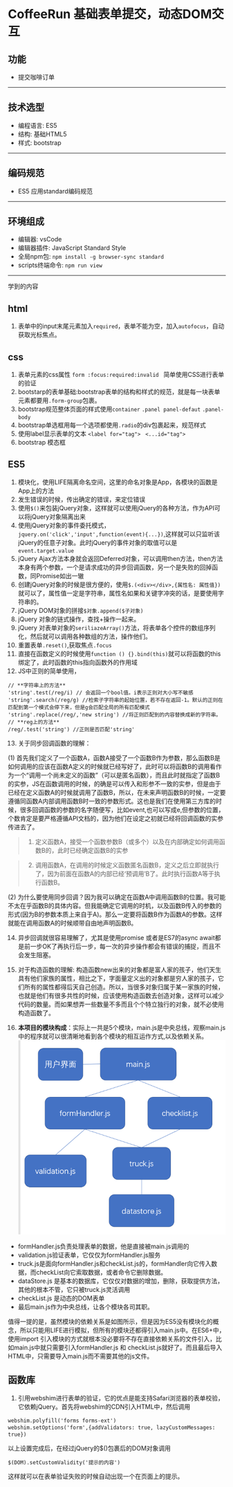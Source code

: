 # CoffeeRun 基础表单提交，动态DOM交互

## 功能
- 提交咖啡订单
---

## 技术选型
- 编程语言: ES5
- 结构: 基础HTML5
- 样式: bootstrap
---

## 编码规范
- ES5 应用standard编码规范
---

## 环境组成
- 编辑器: vsCode
- 编辑器插件: JavaScript Standard Style 
- 全局npm包: ```npm install -g browser-sync standard```
- scripts终端命令: ```npm run view``` 
---

学到的内容
## html 
1. 表单中的input末尾元素加入```required```，表单不能为空，加入```autofocus```，自动获取光标焦点。

## css 
1. 表单元素的css属性 ```form :focus:required:invalid ``` 简单使用CSS进行表单的验证
2. bootstarp的表单基础:bootstrap表单的结构和样式的规范，就是每一块表单元素都要用```.form-group```包裹。
3. bootstrap规范整体页面的样式使用```container``` ```.panel panel-defaut``` ```.panel-body``` 
4. bootstrap单选框用每一个选项都使用```.radio```的div包裹起来，规范样式
5. 使用label显示表单的文本 ```<label for="tag"> ``` ```<...id="tag">```
6. bootstrap 模态框

## ES5
1. 模块化，使用LIFE隔离命名空间，这里的命名对象是App，各模块的函数是App上的方法
2. 发生错误的时候，传出确定的错误，来定位错误
3. 使用```$()```来包装jQuery对象，这样就可以使用jQuery的各种方法，作为API可以将jQuery对象隔离出来
4. 使用jQuery对象的事件委托模式，```jquery.on('click','input',function(event){...})```,这样就可以只监听该jQuery的任意子对象。此时jQuery的事件对象的取值可以是```event.target.value```
5. jQuery Ajax方法本身就会返回Deferred对象，可以调用then方法，then方法本身有两个参数，一个是请求成功的异步回调函数，另一个是失败的回掉函数，同Promise如出一辙
6. 创建jQuery对象的时候是很方便的，使用```$.(<div></div>,{属性名: 属性值})``` 就可以了，属性值一定是字符串，属性名如果和关键字冲突的话，是要使用字符串的。
7. jQuery DOM对象的拼接```$对象.append($子对象)```
8. jQuery 对象的链式操作，查找+操作一起来。
9. jQuery 对表单对象的```seriliazeArray()```方法，将表单各个控件的数组序列化，然后就可以调用各种数组的方法，操作他们。
10. 重置表单```.reset()```,获取焦点```.focus```
11. 直接在函数定义的时候使用```function () {}.bind(this)```就可以将函数的this绑定了，此时函数的this指向函数外的作用域
12. JS中正则的简单使用，
```
// **字符串上的方法**
'string'.test(/reg/i) // 会返回一个bool值。i表示正则对大小写不敏感
'string'.search(/reg/g) //检索子字符串的起始位置，若不存在返回-1。默认的正则在匹配到第一个模式会停下来，但是g会匹配全局的所有匹配模式
'string'.replace(/reg/,'new string') //将正则匹配到的内容替换成新的字符串。
// **reg上的方法**
/reg/.test('string') //正则是否匹配'string'
```
13. 关于同步回调函数的理解：

(1) 首先我们定义了一个函数A，函数A接受了一个函数B作为参数，那么函数B是如何调用的应该在函数A定义的时候就已经写好了，此时可以将函数B的调用看作为一个“调用一个尚未定义的函数”（可以是匿名函数），而且此时就指定了函数B的实参，JS在函数调用的时候，的确是可以传入和形参不一致的实参，但是由于已经在定义函数A的时候就调用了函数B，所以，在未来声明函数B的时候，一定要遵循同函数A内部调用函数B时一致的参数形式。这也是我们在使用第三方库的时候，很多回调函数的参数的名字随便写，比如event,也可以写成e,但参数的位置，个数肯定是要严格遵循API文档的，因为他们在设定之初就已经将回调函数的实参传进去了。
> 1. 定义函数A，接受一个函数参数B（或多个）以及在内部确定如何调用函数B的，此时已经确定函数B的实参

> 2. 调用函数A，在调用的时候定义函数匿名函数B，定义之后立即就执行了，因为前面在函数A的内部已经‘预调用’B了。此时执行函数A等于执行函数B。

(2) 为什么要使用同步回调？因为我可以确定在函数A中调用函数B的位置。我可能不太在乎函数B的具体内容。但我能确定它调用的时机，以及函数B传入的参数的形式(因为B的参数本质上来自于A)。那么一定要将函数B作为函数A的参数。这样就能在调用函数A的时候顺带自由地声明函数B。

14. 异步回调就很容易理解了，尤其是使用promise 或者是ES7的async await都是前一步OK了再执行后一步，每一次的异步操作都会有错误的捕捉，而且不会发生阻塞。

15. 对于构造函数的理解: 构造函数new出来的对象都是富人家的孩子，他们天生具有他们家族的属性，相比之下，字面量定义出的对象都是穷人家的孩子，它们所有的属性都得后天自己创造。所以，当很多对象归属于某一家族的时候，也就是他们有很多共性的时候，应该使用构造函数去创造对象，这样可以减少代码的数量。而如果想弄一些数量不多而且个个特立独行的对象，就不必使用构造函数了。

16. **本项目的模块构成**：实际上一共是5个模块，main.js是中央总线，观察main.js中的程序就可以很清晰地看到各个模块的相互运作方式,以及依赖关系。
![](img/coffeeRun.png)
- formHandler.js负责处理表单的数据，他是直接被main.js调用的
- validation.js验证表单，它仅仅为formHandler.js服务
- truck.js是面向formHandler.js和checkList.js的，formHandler向它传入数据，而checkList向它索取数据，或者命令它删除数据。
- dataStore.js 是基本的数据库，它仅仅对数据的增加，删除，获取提供方法，其他的根本不管，它只被truck.js灵活调用
- checkList.js 是动态的DOM表单
- 最后main.js作为中央总线，让各个模块各司其职。

值得一提的是，虽然模块的依赖关系是如图所示，但是因为ES5没有模块化的概念，所以只能用LIFE进行模拟，但所有的模块还都得引入main.js中。在ES6+中，使用import 引入模块的方式就根本没必要将不存在直接依赖关系的文件引入，比如main.js中就只需要引入formHandler.js 和 checkList.js就好了。而且最后导入HTML中，只需要导入main.js而不需要其他的js文件。


## 函数库
1. 引用webshim进行表单的验证，它的优点是能支持Safari浏览器的表单校验，它依赖jQuery。首先将webshim的CDN引入HTML中，然后调用
```
webshim.polyfill('forms forms-ext')
webshim.setOptions('form',{addValidators: true, lazyCustomMessages: true})
```
以上设置完成后，在经过jQuery的$()包裹后的DOM对象调用
```
$(DOM).setCustomValidity('提示的内容')
```
这样就可以在表单验证失败的时候自动出现一个在页面上的提示。